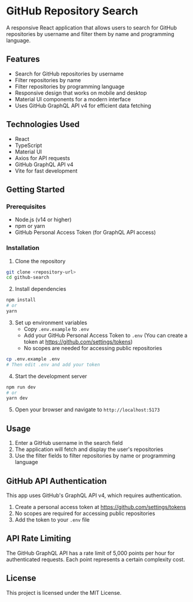 # GitHub Repository Search

A responsive React application that allows users to search for GitHub repositories by username and filter them by name and programming language.

## Features

- Search for GitHub repositories by username
- Filter repositories by name
- Filter repositories by programming language
- Responsive design that works on mobile and desktop
- Material UI components for a modern interface
- Uses GitHub GraphQL API v4 for efficient data fetching

## Technologies Used

- React
- TypeScript
- Material UI
- Axios for API requests
- GitHub GraphQL API v4
- Vite for fast development

## Getting Started

### Prerequisites

- Node.js (v14 or higher)
- npm or yarn
- GitHub Personal Access Token (for GraphQL API access)

### Installation

1. Clone the repository
```bash
git clone <repository-url>
cd github-search
```

2. Install dependencies
```bash
npm install
# or
yarn
```

3. Set up environment variables
   - Copy `.env.example` to `.env`
   - Add your GitHub Personal Access Token to `.env` (You can create a token at https://github.com/settings/tokens)
   - No scopes are needed for accessing public repositories

```bash
cp .env.example .env
# Then edit .env and add your token
```

4. Start the development server
```bash
npm run dev
# or
yarn dev
```

5. Open your browser and navigate to `http://localhost:5173`

## Usage

1. Enter a GitHub username in the search field
2. The application will fetch and display the user's repositories
3. Use the filter fields to filter repositories by name or programming language

## GitHub API Authentication

This app uses GitHub's GraphQL API v4, which requires authentication. 

1. Create a personal access token at https://github.com/settings/tokens
2. No scopes are required for accessing public repositories
3. Add the token to your `.env` file

## API Rate Limiting

The GitHub GraphQL API has a rate limit of 5,000 points per hour for authenticated requests. Each point represents a certain complexity cost.

## License

This project is licensed under the MIT License.
